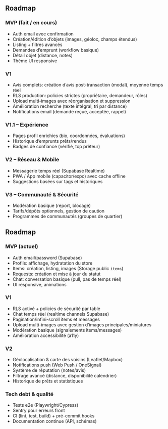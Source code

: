 ## Roadmap

### MVP (fait / en cours)
- Auth email avec confirmation
- Création/édition d’objets (images, géoloc, champs étendus)
- Listing + filtres avancés
- Demandes d’emprunt (workflow basique)
- Détail objet (distance, notes)
- Thème UI responsive

### V1
- Avis complets: création d’avis post-transaction (modal), moyenne temps réel
- RLS production: policies strictes (propriétaire, demandeur, rôles)
- Upload multi-images avec réorganisation et suppression
- Amélioration recherche (texte intégral, tri par distance)
- Notifications email (demande reçue, acceptée, rappel)

### V1.1 – Expérience
- Pages profil enrichies (bio, coordonnées, évaluations)
- Historique d’emprunts prêts/rendus
- Badges de confiance (vérifié, top prêteur)

### V2 – Réseau & Mobile
- Messagerie temps réel (Supabase Realtime)
- PWA / App mobile (capacitor/expo) avec cache offline
- Suggestions basées sur tags et historiques

### V3 – Communauté & Sécurité
- Modération basique (report, blocage)
- Tarifs/dépôts optionnels, gestion de caution
- Programmes de communautés (groupes de quartier)

## Roadmap

### MVP (actuel)
- Auth email/password (Supabase)
- Profils: affichage, hydratation du store
- Items: création, listing, images (Storage public `items`)
- Requests: création et mise à jour du statut
- Chat: conversation basique (pull, pas de temps réel)
- UI responsive, animations

### V1
- RLS activé + policies de sécurité par table
- Chat temps réel (realtime channels Supabase)
- Pagination/infini-scroll items et messages
- Upload multi-images avec gestion d’images principales/miniatures
- Modération basique (signalements items/messages)
- Amélioration accessibilité (a11y)

### V2
- Géolocalisation & carte des voisins (Leaflet/Mapbox)
- Notifications push (Web Push / OneSignal)
- Système de réputation (notes/avis)
- Filtrage avancé (distance, disponibilité calendrier)
- Historique de prêts et statistiques

### Tech debt & qualité
- Tests e2e (Playwright/Cypress)
- Sentry pour erreurs front
- CI (lint, test, build) + pré-commit hooks
- Documentation continue (API, schémas)


